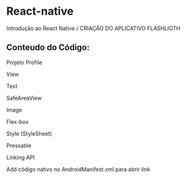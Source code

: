 # React-native
Introdução ao React Native / CRIAÇÃO DO APLICATIVO FLASHLIGTH
## Conteudo do Código:
Projeto Profile

View

Text

SafeAreaView

Image

Flex-box

Style (StyleSheet)

Pressable

Linking API

Add código nativo no AndroidManifest.xml para abrir link
